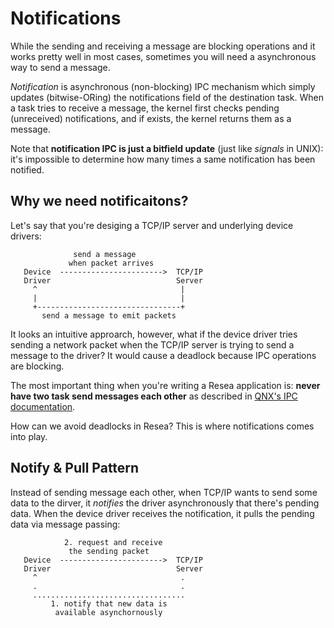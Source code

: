 # Notifications
While the sending and receiving a message are blocking operations and it works
pretty well in most cases, sometimes you will need a asynchronous way to send a message.

*Notification* is asynchronous (non-blocking) IPC mechanism which simply updates
(bitwise-ORing) the notifications field of the destination task. When a task
tries to receive a message, the kernel first checks pending (unreceived)
notifications, and if exists, the kernel returns them as a message.

Note that **notification IPC is just a bitfield update** (just like *signals*
in UNIX): it's impossible to determine how many times a same notification has
been notified.

## Why we need notificaitons?
Let's say that you're desiging a TCP/IP server and underlying device drivers:

```
              send a message
             when packet arrives
   Device  ----------------------->  TCP/IP
   Driver                            Server
     ^                                |
     |                                |
     +--------------------------------+
       send a message to emit packets
```

It looks an intuitive approarch, however, what if the device
driver tries sending a network packet when the TCP/IP server is trying to
send a message to the driver? It would cause a deadlock because IPC operations
are blocking.

The most important thing when you're writing a Resea application is:
**never have two task send messages each other** as described in
[QNX's IPC documentation](http://www.qnx.co.jp/developers/docs/6.5.0/index.jsp?topic=%2Fcom.qnx.doc.neutrino_sys_arch%2Fipc.html).

How can we avoid deadlocks in Resea? This is where notifications comes into play.

## Notify & Pull Pattern
Instead of sending message each other, when TCP/IP wants to send some data to
the dirver, it *notifies* the driver asynchronously that there's pending data.
When the device driver receives the notification, it pulls the pending data
via message passing:

```
            2. request and receive
             the sending packet
   Device  ----------------------->  TCP/IP
   Driver                            Server
     ^                                .
     .                                .
     ..................................
         1. notify that new data is
          available asynchornously
```
